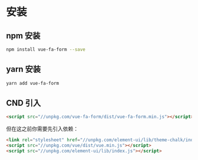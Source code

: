 # 安装

## npm 安装

```bash
npm install vue-fa-form --save
```

## yarn 安装

```bash
yarn add vue-fa-form
```

## CND 引入

```html
<script src="//unpkg.com/vue-fa-form/dist/vue-fa-form.min.js"></script>
```

但在这之前你需要先引入依赖：

```html
<link rel="stylesheet" href="//unpkg.com/element-ui/lib/theme-chalk/index.css" />
<script src="//unpkg.com/vue/dist/vue.min.js"></script>
<script src="//unpkg.com/element-ui/lib/index.js"></script>
```

